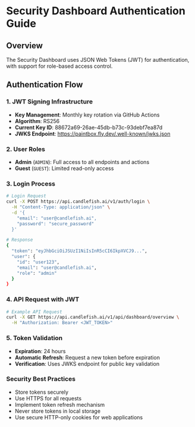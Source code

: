 # Security Dashboard Authentication Guide

## Overview
The Security Dashboard uses JSON Web Tokens (JWT) for authentication, with support for role-based access control.

## Authentication Flow

### 1. JWT Signing Infrastructure
- **Key Management**: Monthly key rotation via GitHub Actions
- **Algorithm**: RS256
- **Current Key ID**: 88672a69-26ae-45db-b73c-93debf7ea87d
- **JWKS Endpoint**: https://paintbox.fly.dev/.well-known/jwks.json

### 2. User Roles
- **Admin** (`ADMIN`): Full access to all endpoints and actions
- **Guest** (`GUEST`): Limited read-only access

### 3. Login Process
```bash
# Login Request
curl -X POST https://api.candlefish.ai/v1/auth/login \
  -H "Content-Type: application/json" \
  -d '{
    "email": "user@candlefish.ai",
    "password": "secure_password"
  }'

# Response
{
  "token": "eyJhbGciOiJSUzI1NiIsInR5cCI6IkpXVCJ9...",
  "user": {
    "id": "user123",
    "email": "user@candlefish.ai",
    "role": "admin"
  }
}
```

### 4. API Request with JWT
```bash
# Example API Request
curl -X GET https://api.candlefish.ai/v1/api/dashboard/overview \
  -H "Authorization: Bearer <JWT_TOKEN>"
```

### 5. Token Validation
- **Expiration**: 24 hours
- **Automatic Refresh**: Request a new token before expiration
- **Verification**: Uses JWKS endpoint for public key validation

### Security Best Practices
- Store tokens securely
- Use HTTPS for all requests
- Implement token refresh mechanism
- Never store tokens in local storage
- Use secure HTTP-only cookies for web applications